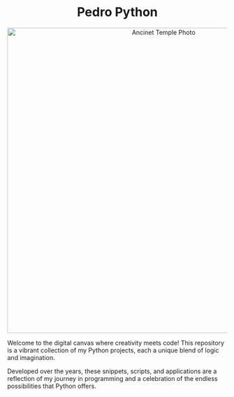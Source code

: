 <h1 align="center">
  Pedro Python
</h1>
<div align="center">
  <img alt="Ancinet Temple Photo" src="https://i.ibb.co/PhwVJSm/temples.png" width="700" />
</div>
<p>
<p/>
<p>
Welcome to the digital canvas where creativity meets code! This repository is a vibrant collection of my Python projects, each a unique blend of logic and imagination. 
</p>
<p>
Developed over the years, these snippets, scripts, and applications are a reflection of my journey in programming and a celebration of the endless possibilities that Python offers.
</p>
